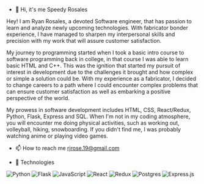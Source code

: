 - 👋 Hi, it's me Speedy Rosales
  
Hey! I am Ryan Rosales, a devoted Software engineer, that has passion to learn and analyze newly upcoming technologies. With fabricator bonder experience, I have managed to sharpen my interpersonal skills and precision with my work that will assure customer satisfaction.

My journey to programming started when I took a basic intro course to software programming back in college, in that course I was able to learn basic HTML and C++. This was the ignition that started my pursuit of interest in development due to the challenges it brought and how complex or simple a solution could be. With my experience as a fabricator, I decided to change careers to a path where I could encounter complex problems that can ensure customer satisfaction as well as embarking a positive perspective of the world.

My prowess in software development includes HTML, CSS, React/Redux, Python, Flask, Express and SQL.
When I'm not in my coding atmosphere, you will encounter me doing physical activities, such as working out, volleyball, hiking, snowboarding. If you didn't find me, I was probably watching anime or playing video games.


- 📫 How to reach me rjrose.19@gmail.com

- 🌱 Technologies
  
![Python](https://img.shields.io/badge/python-3670A0?style=for-the-badge&logo=python&logoColor=ffdd54)
![Flask](https://img.shields.io/badge/flask-%23000.svg?style=for-the-badge&logo=flask&logoColor=white)
![JavaScript](https://img.shields.io/badge/javascript-%23323330.svg?style=for-the-badge&logo=javascript&logoColor=%23F7DF1E)
![React](https://img.shields.io/badge/react-%2320232a.svg?style=for-the-badge&logo=react&logoColor=%2361DAFB)
![Redux](https://img.shields.io/badge/redux-%23593d88.svg?style=for-the-badge&logo=redux&logoColor=white)
![Postgres](https://img.shields.io/badge/postgres-%23316192.svg?style=for-the-badge&logo=postgresql&logoColor=white)
![Express.js](https://img.shields.io/badge/express.js-%23404d59.svg?style=for-the-badge&logo=express&logoColor=%2361DAFB)

<!---
RjRosales19/RjRosales19 is a ✨ special ✨ repository because its `README.md` (this file) appears on your GitHub profile.
You can click the Preview link to take a look at your changes.
--->
